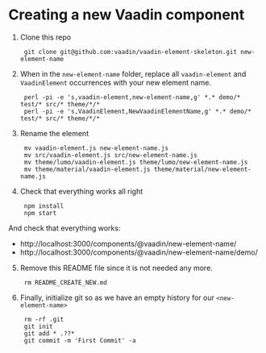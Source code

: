# Creating a new Vaadin component

1. Clone this repo

        git clone git@github.com:vaadin/vaadin-element-skeleton.git new-element-name

2. When in the `new-element-name` folder, replace all `vaadin-element` and `VaadinElement` occurrences with your new element name.

        perl -pi -e 's,vaadin-element,new-element-name,g' *.* demo/* test/* src/* theme/*/*
        perl -pi -e 's,VaadinElement,NewVaadinElementName,g' *.* demo/* test/* src/* theme/*/*

3. Rename the element

        mv vaadin-element.js new-element-name.js
        mv src/vaadin-element.js src/new-element-name.js
        mv theme/lumo/vaadin-element.js theme/lumo/new-element-name.js
        mv theme/material/vaadin-element.js theme/material/new-element-name.js

4. Check that everything works all right

        npm install
        npm start

  And check that everything works:

  - http://localhost:3000/components/@vaadin/new-element-name/
  - http://localhost:3000/components/@vaadin/new-element-name/demo/

5. Remove this README file since it is not needed any more.

        rm README_CREATE_NEW.md

5. Finally, initialize git so as we have an empty history for our `<new-element-name>`

        rm -rf .git
        git init
        git add * .??*
        git commit -m 'First Commit' -a


